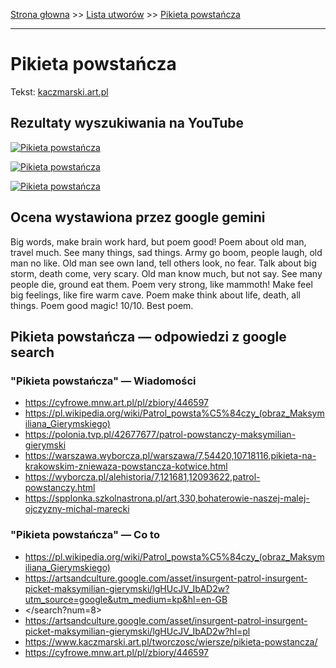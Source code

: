 [Strona głowna](../index.md) >> [Lista utworów](../list.md) >> [Pikieta powstańcza](420.md)

---

# Pikieta powstańcza

Tekst: [kaczmarski.art.pl](https://www.kaczmarski.art.pl/tworczosc/wiersze/pikieta-powstancza/)

## Rezultaty wyszukiwania na YouTube

[![Pikieta powstańcza](http://img.youtube.com/vi/JqdSXjTU3ng/0.jpg)](https://www.youtube.com/watch?v=JqdSXjTU3ng "Kaczmarski, Gintrowski, Łapiński - Pikieta powstańcza Gierymski - YouTube")

[![Pikieta powstańcza](http://img.youtube.com/vi/OuSs5RfemKQ/0.jpg)](https://www.youtube.com/watch?v=OuSs5RfemKQ "Piotr Rubik - Psalm dla ciebie - Polska dla świata - 24.11.2017 - YouTube")

[![Pikieta powstańcza](http://img.youtube.com/vi/mC5RJLjGTiw/0.jpg)](https://www.youtube.com/watch?v=mC5RJLjGTiw "Jacek Kaczmarski - Powrót z Syberii - YouTube")

## Ocena wystawiona przez google gemini

Big words, make brain work hard, but poem good! Poem about old man, travel much. See many things, sad things. Army go boom, people laugh, old man no like. Old man see own land, tell others look, no fear. Talk about big storm, death come, very scary. Old man know much, but not say. See many people die, ground eat them. Poem very strong, like mammoth! Make feel big feelings, like fire warm cave. Poem make think about life, death, all things. Poem good magic! 10/10. Best poem.


## Pikieta powstańcza — odpowiedzi z google search

### "Pikieta powstańcza" — Wiadomości

 - <https://cyfrowe.mnw.art.pl/pl/zbiory/446597>
 - <https://pl.wikipedia.org/wiki/Patrol_powsta%C5%84czy_(obraz_Maksymiliana_Gierymskiego)>
 - <https://polonia.tvp.pl/42677677/patrol-powstanczy-maksymilian-gierymski>
 - <https://warszawa.wyborcza.pl/warszawa/7,54420,10718116,pikieta-na-krakowskim-zniewaza-powstancza-kotwice.html>
 - <https://wyborcza.pl/alehistoria/7,121681,12093622,patrol-powstanczy.html>
 - <https://spplonka.szkolnastrona.pl/art,330,bohaterowie-naszej-malej-ojczyzny-michal-marecki>

### "Pikieta powstańcza" — Co to

 - <https://pl.wikipedia.org/wiki/Patrol_powsta%C5%84czy_(obraz_Maksymiliana_Gierymskiego)>
 - <https://artsandculture.google.com/asset/insurgent-patrol-insurgent-picket-maksymilian-gierymski/lgHUcJV_IbAD2w?utm_source=google&utm_medium=kp&hl=en-GB>
 - </search?num=8>
 - <https://artsandculture.google.com/asset/insurgent-patrol-insurgent-picket-maksymilian-gierymski/lgHUcJV_IbAD2w?hl=pl>
 - <https://www.kaczmarski.art.pl/tworczosc/wiersze/pikieta-powstancza/>
 - <https://cyfrowe.mnw.art.pl/pl/zbiory/446597>

